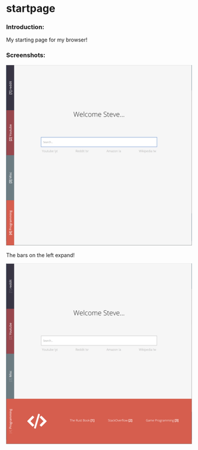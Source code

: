 # startpage

### Introduction:
My starting page for my browser!

### Screenshots:

![Normal Screenshot](firefox-homepage.png)

The bars on the left expand!

![Expanded Screenshot](firefox-homepage-expanded.png)
